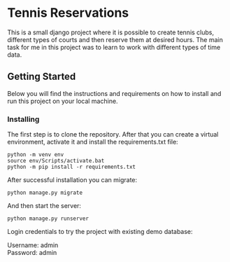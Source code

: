 # Tennis Reservations

This is a small django project where it is possible to create tennis clubs, different types of courts and then reserve them at
 desired hours. The main task for me in this project was to learn to work with different types of time data.

## Getting Started

Below you will find the instructions and requirements on how to install and run this project on your local machine.

### Installing

The first step is to clone the repository.
After that you can create a virtual environment, activate it and install the requirements.txt file:

```
python -m venv env
source env/Scripts/activate.bat
python -m pip install -r requirements.txt
```

After successful installation you can migrate:

```
python manage.py migrate
```
And then start the server:

```
python manage.py runserver
```
Login credentials to try the project with existing demo database:

Username: admin  
Password: admin
